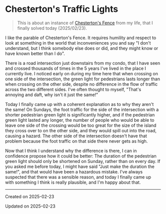 # Chesterton's Traffic Lights

> This is about an instance of [Chesterton's Fence](https://fs.blog/chestertons-fence/) from my life, that I finally solved today (2025/02/23).

I like the parable of Chesterton's Fence. It requires humility and respect to look at something in the world that inconveniences you and say "I don't understand, but I think somebody else does or did, and they might know or have known better than I do".

There is a road intersection just downstairs from my condo, that I have seen and crossed thousands of times in the 5 years I've lived in the place I currently live. I noticed early on during my time here that when crossing on one side of the intersection, the green light for pedestrians lasts longer than when crossing on the other side, despite no difference in the flow of traffic across the two different sides. I've often thought to myself, "That's annoying and daft, why isn't it just the same!"

Today I finally came up with a coherent explanation as to why they aren't the same! On Sundays, the foot traffic for the side of the intersection with a shorter pedestrian green light  is significantly higher, and if the pedestrian green light lasted any longer, the number of people who would be able to leave one side of the crossing would be too great for the size of the island they cross over to on the other side, and they would spill out into the road, causing a hazard. The other side of the intersection doesn't have that problem because the foot traffic on that side there never gets as high.

Now that I think I understand why the difference is there, I can in confidence propose how it could be better: The duration of the pedestrian green light should only be shortened on Sunday, rather than on every day. If you asked me before today, I might have said "Just make the duration the same!", and that would have been a hazardous mistake. I've always suspected that there was a sensible reason, and today I finally came up with something I think is really plausible, and I'm happy about that.

---
Created on 2025-02-23

Updated on 2025-02-23